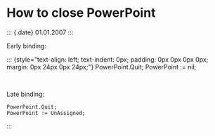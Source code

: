 How to close PowerPoint
=======================

::: {.date}
01.01.2007
:::

Early binding:

::: {style="text-align: left; text-indent: 0px; padding: 0px 0px 0px 0px; margin: 0px 24px 0px 24px;"}
    PowerPoint.Quit; 
    PowerPoint := nil; 

 

Late binding:

    PowerPoint.Quit; 
    PowerPoint := UnAssigned; 
:::
